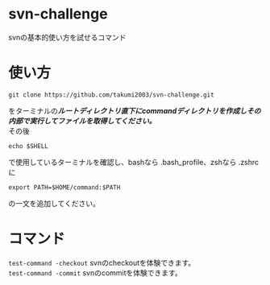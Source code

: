 # svn-challenge
svnの基本的使い方を試せるコマンド

# 使い方

`git clone https://github.com/takumi2003/svn-challenge.git`

をターミナルの***ルートディレクトリ直下にcommandディレクトリを作成しその内部で実行してファイルを取得してください。***  
その後

`echo $SHELL`

で使用しているターミナルを確認し、bashなら .bash_profile、zshなら .zshrcに  

`export PATH=$HOME/command:$PATH`

の一文を追加してください。

# コマンド
`test-command -checkout`
svnのcheckoutを体験できます。  
`test-command -commit`
svnのcommitを体験できます。
